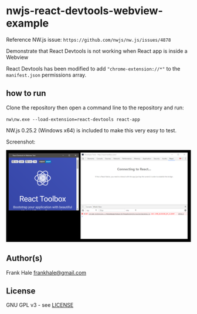 # nwjs-react-devtools-webview-example

Reference NW.js issue: `https://github.com/nwjs/nw.js/issues/4878`

Demonstrate that React Devtools is not working when React app is inside a Webview

React Devtools has been modified to add `"chrome-extension://*"` to the `manifest.json` permissions array.

## how to run

Clone the repository then open a command line to the repository and run:

`nw\nw.exe --load-extension=react-devtools react-app`

NW.js 0.25.2 (Windows x64) is included to make this very easy to test.

Screenshot:

![Screenshot](screenshot.png)

## Author(s)

Frank Hale <frankhale@gmail.com>

## License 

GNU GPL v3 - see [LICENSE](LICENSE)